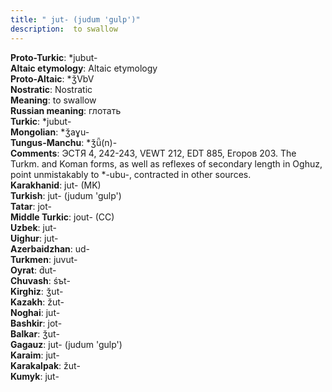 ```yaml
---
title: " jut- (judum 'gulp')"
description:  to swallow
---
```


<strong>Proto-Turkic</strong>:  *jubut-<br>
<strong>Altaic etymology</strong>:  Altaic etymology<br>
<strong> Proto-Altaic</strong>:  *ǯVbV<br>
<strong>Nostratic</strong>:  Nostratic<br>
<strong>Meaning</strong>:  to swallow<br>
<strong>Russian meaning</strong>:  глотать<br>
<strong>Turkic</strong>:  *jubut-<br>
<strong>Mongolian</strong>:  *ǯaɣu-<br>
<strong>Tungus-Manchu</strong>:  *ǯǖ(n)-<br>
<strong>Comments</strong>:  ЭСТЯ 4, 242-243, VEWT 212, EDT 885, Егоров 203. The Turkm. and Koman forms, as well as reflexes of secondary length in Oghuz, point unmistakably to *-ubu-, contracted in other sources.<br>
<strong>Karakhanid</strong>:  jut- (MK)<br>
<strong>Turkish</strong>:  jut- (judum 'gulp')<br>
<strong>Tatar</strong>:  jot-<br>
<strong>Middle Turkic</strong>:  jout- (CC)<br>
<strong>Uzbek</strong>:  jut-<br>
<strong>Uighur</strong>:  jut-<br>
<strong>Azerbaidzhan</strong>:  ud-<br>
<strong>Turkmen</strong>:  juvut-<br>
<strong>Oyrat</strong>:  d́ut-<br>
<strong>Chuvash</strong>:  śъt-<br>
<strong>Kirghiz</strong>:  ǯut-<br>
<strong>Kazakh</strong>:  žut-<br>
<strong>Noghai</strong>:  jut-<br>
<strong>Bashkir</strong>:  jot-<br>
<strong>Balkar</strong>:  ǯut-<br>
<strong>Gagauz</strong>:  jut- (judum 'gulp')<br>
<strong>Karaim</strong>:  jut-<br>
<strong>Karakalpak</strong>:  žut-<br>
<strong>Kumyk</strong>:  jut-<br>


